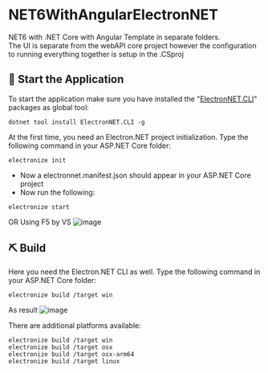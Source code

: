 # NET6WithAngularElectronNET

NET6 with .NET Core with Angular Template in separate folders. <br>
The UI is separate from the webAPI core project however the configuration to running everything together is setup in the .CSproj

## 🚀 Start the Application

To start the application make sure you have installed the "[ElectronNET.CLI](https://www.nuget.org/packages/ElectronNET.CLI/)" packages as global tool:

```
dotnet tool install ElectronNET.CLI -g
```

At the first time, you need an Electron.NET project initialization. Type the following command in your ASP.NET Core folder:

```
electronize init
```

* Now a electronnet.manifest.json should appear in your ASP.NET Core project
* Now run the following:

```
electronize start
```
OR Using F5 by VS
![image](https://user-images.githubusercontent.com/14084041/190146983-c10a5908-a3ba-4aaa-a748-7832643e155e.png)


## ⛏ Build

Here you need the Electron.NET CLI as well. Type the following command in your ASP.NET Core folder:

```
electronize build /target win
```
As result
![image](https://user-images.githubusercontent.com/14084041/190147704-4a41cae7-c807-4161-9903-96ab862833da.png)


There are additional platforms available:

```
electronize build /target win
electronize build /target osx
electronize build /target osx-arm64
electronize build /target linux
```


